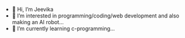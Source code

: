 - 👋 Hi, I’m Jeevika
- 👀 I’m interested in programming/coding/web development and also making an AI robot...
- 🌱 I’m currently learning c-programming...
  

<!---
Jeevika996/Jeevika996 is a ✨ special ✨ repository because its `README.md` (this file) appears on your GitHub profile.
You can click the Preview link to take a look at your changes.
--->
